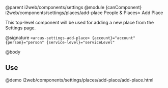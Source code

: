 @parent i2web/components/settings
@module {canComponent} i2web/components/settings/places/add-place People & Places> Add Place

This top-level component will be used for adding a new place from the Settings page.

@signature `<arcus-settings-add-place> {account}="account" {person}="person" {service-level}="serviceLevel"`

@body

## Use

@demo i2web/components/settings/places/add-place/add-place.html